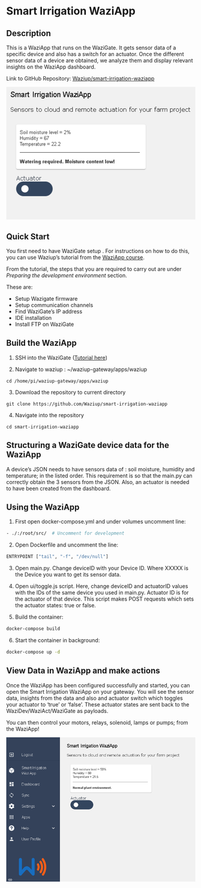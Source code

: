 
# Smart Irrigation WaziApp

## Description

This is a WaziApp that runs on the WaziGate. It gets sensor data of a specific device and also has a switch for an actuator. Once the different sensor data of a device are obtained, we analyze them and display relevant insights on the WaziApp dashboard.

Link to GitHub Repository: [Waziup/smart-irrigation-waziapp](https://github.com/Waziup/smart-irrigation-waziapp)


![WaziApp Screenshot](media/WaziApp_screenshot.png)
## Quick Start

You first need to have WaziGate  setup . For instructions on how to do this, you can use Waziup’s tutorial from the [WaziApp course](https://www.waziup.io/courses/waziapps/). 

From the tutorial, the steps that you are required to carry out are under _Preparing  the development environment_ section. 

These are:
- Setup Wazigate firmware
- Setup communication channels
- Find WaziGate’s IP address
- IDE installation
- Install FTP on WaziGate

## Build the WaziApp

 1. SSH into the WaziGate ([Tutorial here](https://youtu.be/I746t7khNnk)) 


 2. Navigate to waziup : ~/waziup-gateway/apps/waziup
 ```
 cd /home/pi/waziup-gateway/apps/waziup
 ```

 3. Download the repository to current directory

 ``` 
 git clone https://github.com/Waziup/smart-irrigation-waziapp
 ```

  4. Navigate into the repository

 ``` 
 cd smart-irrigation-waziapp
 ```

## Structuring a WaziGate device data for the WaziApp

A device’s JSON needs to have sensors data of : soil moisture, humidity and temperature; in the listed order. This requirement is so that the main.py can correctly obtain the 3 sensors from the JSON. Also, an actuator is needed to have been created from the dashboard. 

## Using the WaziApp

1. First open docker-compose.yml and under volumes uncomment line:

``` bash
- ./:/root/src/  # Uncomment for development
```

2. Open Dockerfile and uncomment the line:

``` bash
ENTRYPOINT ["tail", "-f", "/dev/null"]
```
3. Open main.py. Change deviceID with your Device ID. Where XXXXX is the Device you want to get its sensor data.


 4. Open ui/toggle.js script. Here, change deviceID and actuatorID values with the IDs of the same device you used in main.py. Actuator ID is for the actuator of that device. This script makes POST requests which sets the actuator states: true or false.


 5. Build the container: 
 ``` bash
 docker-compose build
 ```
 6. Start the container in background: 
 ```bash
 docker-compose up -d
 ```

 ## View Data in WaziApp and make actions

 Once the WaziApp has been configured successfully and started, you can open the Smart Irrigation WaziApp on your gateway. You will see the sensor data, insights from the data and also and actuator switch which toggles your actuator to ‘true’ or ‘false’. These actuator states are sent back to the WaziDev/WaziAct/WaziGate as payloads. 
 
 You can then control your motors, relays, solenoid, lamps or pumps; from the WaziApp!
 
![WaziApp Screenshot](media/Smart_Irrigation_WaziApp_screenshot_on_WaziGate.png)
